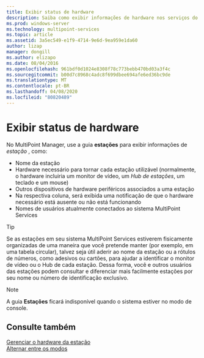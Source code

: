 ```yaml
---
title: Exibir status de hardware
description: Saiba como exibir informações de hardware nos serviços do MultiPoint
ms.prod: windows-server
ms.technology: multipoint-services
ms.topic: article
ms.assetid: 3a5ec549-e1f9-4714-9e6d-9ea959e1da60
author: lizap
manager: dongill
ms.author: elizapo
ms.date: 08/04/2016
ms.openlocfilehash: 961bdf0d1024e8308f78c773bebb470bd03a3f4c
ms.sourcegitcommit: b00d7c8968c4adc8f699dbee694afe6ed36bc9de
ms.translationtype: MT
ms.contentlocale: pt-BR
ms.lasthandoff: 04/08/2020
ms.locfileid: "80820489"
---
```

# <a name="view-hardware-status"></a>Exibir status de hardware
No MultiPoint Manager, use a guia **estações** para exibir informações de *estação* , como:  
  
-   Nome da estação  
-   Hardware necessário para tornar cada estação utilizável (normalmente, o hardware incluiria um monitor de vídeo, um *Hub de estações*, um teclado e um mouse) 
-   Outros dispositivos de hardware periféricos associados a uma estação  
-   Na respectiva coluna, será exibida uma notificação de que o hardware necessário está ausente ou não está funcionando  
-   Nomes de usuários atualmente conectados ao sistema MultiPoint Services  
  
> [!TIP]  
> Se as estações em seu sistema MultiPoint Services estiverem fisicamente organizadas de uma maneira que você pretende manter (por exemplo, em uma tabela circular), talvez seja útil aderir ao nome da estação ou a rótulos de números, como adesivos ou cartões, para ajudar a identificar o monitor de vídeo ou o Hub de cada estação. Dessa forma, você e outros usuários das estações podem consultar e diferenciar mais facilmente estações por seu nome ou número de identificação exclusivo.  
  
> [!NOTE]  
> A guia **Estações** ficará indisponível quando o sistema estiver no modo de console.  
  
## <a name="see-also"></a>Consulte também  
[Gerenciar o hardware da estação](Manage-Station-Hardware.md)  
[Alternar entre os modos](Switch-Between-Modes.md)